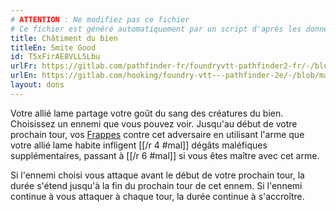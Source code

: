 ```yaml
---
# ATTENTION : Ne modifiez pas ce fichier
# Ce fichier est généré automatiquement par un script d'après les données du module Foundry VTT officiel et de sa traduction
title: Châtiment du bien
titleEn: Smite Good
id: T5xFirAE8VLL5Lbu
urlFr: https://gitlab.com/pathfinder-fr/foundryvtt-pathfinder2-fr/-/blob/master/data/feats/T5xFirAE8VLL5Lbu.htm
urlEn: https://gitlab.com/hooking/foundry-vtt---pathfinder-2e/-/blob/master/packs/data/feats.db/smite-good.json
layout: dons
---
```

Votre allié lame partage votre goût du sang des créatures du bien. Choisissez un ennemi que vous pouvez voir. Jusqu'au début de votre prochain tour, vos [Frappes](../actions/frapper.md) contre cet adversaire en utilisant l'arme que votre allié lame habite infligent [[/r 4 #mal]] dégâts maléfiques supplémentaires, passant à [[/r 6 #mal]] si vous êtes maître avec cet arme.

Si l'ennemi choisi  vous attaque avant le début de votre prochain tour, la durée s'étend jusqu'à la fin du prochain tour de cet ennem. Si l'ennemi continue à vous attaquer à chaque tour, la durée continue à s'accroître.
